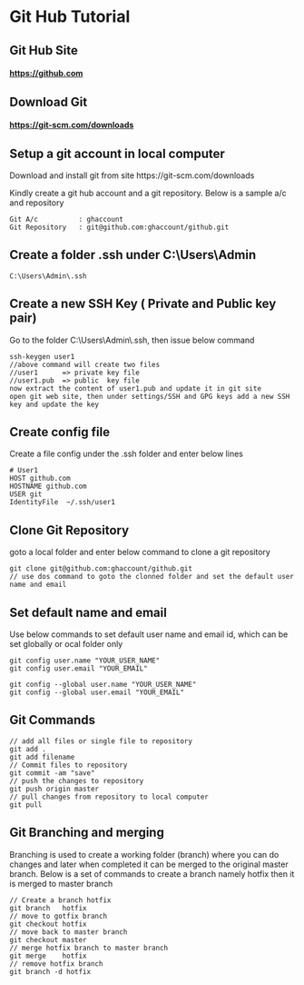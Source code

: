
# Git Hub Tutorial

## Git Hub Site
#### https://github.com
## Download Git
#### https://git-scm.com/downloads



## Setup a git account in local computer

<p>
Download and install git from site https://git-scm.com/downloads
</p>

<p>
Kindly create a git hub account and a git repository. Below is a sample a/c and repository
</p>

```
Git A/c          : ghaccount
Git Repository   : git@github.com:ghaccount/github.git
```


## Create a folder .ssh under C:\Users\Admin 
```
C:\Users\Admin\.ssh
```

## Create a new SSH Key ( Private and Public key pair)

<p>Go to the folder C:\Users\Admin\.ssh, then issue below command</p>

```
ssh-keygen user1
//above command will create two files 
//user1      => private key file
//user1.pub  => public  key file 
now extract the content of user1.pub and update it in git site
open git web site, then under settings/SSH and GPG keys add a new SSH key and update the key
```

## Create config file
<p>
Create a file config under the .ssh folder and enter below lines
</p>

```
# User1
HOST github.com
HOSTNAME github.com
USER git
IdentityFile  ~/.ssh/user1
```

## Clone Git Repository
<p> goto a local folder and enter below command to clone a git repository </p>

```
git clone git@github.com:ghaccount/github.git
// use dos command to goto the clonned folder and set the default user name and email

```


## Set default name and email
<p>
Use below commands to set default user name and email id, which can be set globally or ocal folder only
</p>

```
git config user.name "YOUR_USER_NAME"
git config user.email "YOUR_EMAIL"

git config --global user.name "YOUR_USER_NAME"
git config --global user.email "YOUR_EMAIL"
```

## Git Commands
```
// add all files or single file to repository
git add .
git add filename
// Commit files to repository
git commit -am "save"
// push the changes to repository
git push origin master
// pull changes from repository to local computer
git pull
```

## Git Branching and merging
<p>
Branching is used to create a working folder (branch) where you can do changes and later when completed it can be merged to the original master branch. Below is a set of commands to create a branch namely hotfix then it is merged to master branch
</p>

```
// Create a branch hotfix
git branch   hotfix
// move to gotfix branch
git checkout hotfix
// move back to master branch
git checkout master
// merge hotfix branch to master branch
git merge    hotfix
// remove hotfix branch
git branch -d hotfix
```
